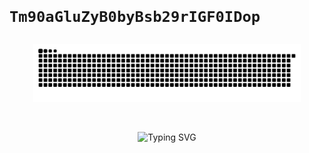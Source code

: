 
<h1>

```
Tm90aGluZyB0byBsb29rIGF0IDop 
```
</h1>
<!-- START -->

<!-- <img alt="My GitHub stats" src="https://github-readme-stats.vercel.app/api?username=shaeinst&count_private=true&show_icons=true&theme=dark" align="right" width="50%" /> -->

<!-- - I had no life
- I have no life
- I will have no life -->

<!-- contribution snake -->
<p align="center">
    <img alt="contribution snake" width="85%" src="https://raw.githubusercontent.com/shaeinst/shaeinst/output/github-contribution-grid-snake.svg" />
</p>
<br>
<p  align="center">
<img alt="Typing SVG" src="https://readme-typing-svg.herokuapp.com?size=18&center=true&vCenter=true&lines=This+line+is+cool%2C+isn't++it%3F;here+is+the+second+line.;now%2C+please+stop+reading+me!"/>
</p>

